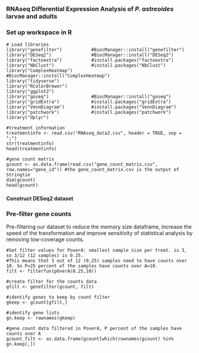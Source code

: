 ### RNAseq Differential Expression Analysis of _P. astreoides_ larvae and adults ######

### Set up workspace in R 

```{r}
# Load libraries
library("genefilter")           #BiocManager::install("genefilter") 
library("DESeq2")               #BiocManager::install("DESeq2")
library("factoextra")           #install.packages("factoextra")
library("NbClust")              #install.packages("NbClust")
library("ComplexHeatmap")       #BiocManager::install("ComplexHeatmap")
library("tidyverse")            
library("RColorBrewer")
library("ggplot2")              
library("goseq")                #BiocManager::install("goseq")
library("gridExtra")            #install.packages("gridExtra")
library("VennDiagram")          #install.packages("VennDiagram")
library("patchwork")            #install.packages("patchwork")
library("dplyr")

#treatment information
treatmentinfo <- read.csv("RNAseq_data2.csv", header = TRUE, sep = ";")
str(treatmentinfo)
head(treatmentinfo)

#gene count matrix
gcount <- as.data.frame(read.csv("gene_count_matrix.csv", row.names="gene_id")) #the gene_count_matrix.csv is the output of Stringtie
dim(gcount)
head(gcount)
```
#### Construct DESeq2 dataset
### Pre-filter gene counts
Pre-filtering our dataset to reduce the memory size dataframe, increase the speed of the transformation and improve sensitivity of statistical analysis by removing low-coverage counts. 

```
#Set filter values for PoverA: smallest sample size per treat. is 3, so 3/12 (12 samples) is 0.25. 
#This means that 3 out of 12 (0.25) samples need to have counts over 10. So P=25 percent of the samples have counts over A=10. 
filt <- filterfun(pOverA(0.25,10))

#create filter for the counts data
gfilt <- genefilter(gcount, filt)

#identify genes to keep by count filter
gkeep <- gcount[gfilt,]

#identify gene lists
gn.keep <- rownames(gkeep)

#gene count data filtered in PoverA, P percent of the samples have counts over A
gcount_filt <- as.data.frame(gcount[which(rownames(gcount) %in% gn.keep),])
```
